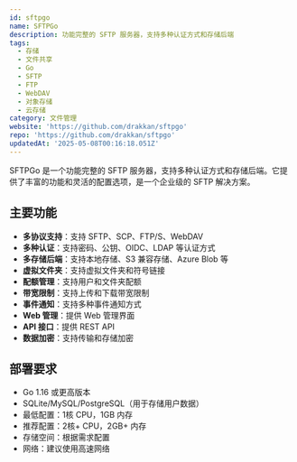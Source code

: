 ```yaml
---
id: sftpgo
name: SFTPGo
description: 功能完整的 SFTP 服务器，支持多种认证方式和存储后端
tags:
  - 存储
  - 文件共享
  - Go
  - SFTP
  - FTP
  - WebDAV
  - 对象存储
  - 云存储
category: 文件管理
website: 'https://github.com/drakkan/sftpgo'
repo: 'https://github.com/drakkan/sftpgo'
updatedAt: '2025-05-08T00:16:18.051Z'
---
```


SFTPGo 是一个功能完整的 SFTP 服务器，支持多种认证方式和存储后端。它提供了丰富的功能和灵活的配置选项，是一个企业级的 SFTP 解决方案。

## 主要功能

- **多协议支持**：支持 SFTP、SCP、FTP/S、WebDAV
- **多种认证**：支持密码、公钥、OIDC、LDAP 等认证方式
- **多存储后端**：支持本地存储、S3 兼容存储、Azure Blob 等
- **虚拟文件夹**：支持虚拟文件夹和符号链接
- **配额管理**：支持用户和文件夹配额
- **带宽限制**：支持上传和下载带宽限制
- **事件通知**：支持多种事件通知方式
- **Web 管理**：提供 Web 管理界面
- **API 接口**：提供 REST API
- **数据加密**：支持传输和存储加密

## 部署要求

- Go 1.16 或更高版本
- SQLite/MySQL/PostgreSQL（用于存储用户数据）
- 最低配置：1核 CPU，1GB 内存
- 推荐配置：2核+ CPU，2GB+ 内存
- 存储空间：根据需求配置
- 网络：建议使用高速网络 
